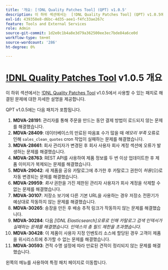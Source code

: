 ```yaml
---
title: '개요: [!DNL Quality Patches Tool] (QPT) v1.0.5'
description: 이 하위 섹션에서는  [!DNL Quality Patches Tool] (QPT) v1.0.5에서 사용할 수 있는 패치로 해결된 문제에 대한 자세한 설명을 제공합니다.
exl-id: 439358e8-d6bc-4d35-aee1-f4fc33ae267c
feature: Tools and External Services
role: Admin
source-git-commit: 1d2e0c1b4a8e3d79a362500ee3ec7bde84a6ce0d
workflow-type: tm+mt
source-wordcount: '286'
ht-degree: 0%

---
```


# [!DNL Quality Patches Tool](QPT) v1.0.5 개요

이 하위 섹션에서는 [!DNL Quality Patches Tool](QPT) v1.0.5에서 사용할 수 있는 패치로 해결된 문제에 대한 자세한 설명을 제공합니다.

QPT v1.0.5에는 다음 패치가 포함됩니다.

1. **MDVA-28191**: 관리자를 통해 주문을 만드는 동안 결제 방법이 로드되지 않는 문제를 해결했습니다.
1. **MDVA-28409**: 데이터베이스의 만료된 따옴표 수가 많을 때 *메모리 부족* 오류로 인해 `sales_clean_quotes` cron 작업이 실패하는 문제를 해결했습니다.
1. **MDVA-28661**: 회사 관리자가 변경된 후 회사 사용자 회사 계정 섹션에 오류가 발생하는 문제를 해결했습니다.
1. **MDVA-28763**: REST API를 사용하여 제품 정보를 두 번 이상 업데이트한 후 제품 이미지가 복제되는 문제를 해결했습니다.
1. **MDVA-29042**: 새 제품을 공유 카탈로그에 추가한 후 카탈로그 권한이 *허용*(으)로 자동 변경되는 문제를 해결했습니다.
1. **MDVA-29959**: *회사* 권한을 가진 제한된 관리자 사용자가 회사 계정을 삭제할 수 없는 문제를 해결했습니다.
1. **MDVA-30107**: 저장소 보기에 다른 기본 URL을 사용하는 경우 저장소 전환기가 예상대로 작동하지 않는 문제를 해결했습니다.
1. **MDVA-30265**: 송장을 만든 후 배송 추적 링크가 작동하지 않는 문제를 해결했습니다.
1. **MDVA-30284**: 다음 *[!DNL Elasticsearch]오류로 인해 카탈로그 검색 인덱서가 실패하는 문제를 해결했습니다. 인덱스의 총 필드 제한을 초과했습니다.*
1. **MDVA-30428**: 이 제품이 사용자 지정 인벤토리 소스에 할당된 경우 고객이 제품을 위시리스트에 추가할 수 없는 문제를 해결했습니다.
1. **MDVA-30593**: 견적 수명 설정에 따라 만료된 견적이 정리되지 않는 문제를 해결했습니다.

왼쪽의 메뉴를 사용하여 특정 패치 페이지로 이동합니다.
